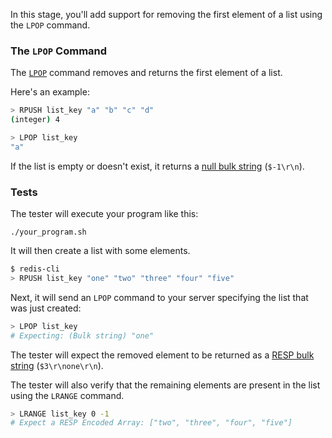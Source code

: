 In this stage, you'll add support for removing the first element of a list using the `LPOP` command.

### The `LPOP` Command

The [`LPOP`](https://redis.io/docs/latest/commands/lpop/) command removes and returns the first element of a list.

Here's an example:

```bash
> RPUSH list_key "a" "b" "c" "d"
(integer) 4

> LPOP list_key
"a"
```

If the list is empty or doesn't exist, it returns a [null bulk string](https://redis.io/docs/latest/develop/reference/protocol-spec/#null-bulk-strings) (`$-1\r\n`).

### Tests

The tester will execute your program like this:

```
./your_program.sh
```

It will then create a list with some elements.

```bash
$ redis-cli
> RPUSH list_key "one" "two" "three" "four" "five"
```

Next, it will send an `LPOP` command to your server specifying the list that was just created:

```bash
> LPOP list_key
# Expecting: (Bulk string) "one"
```

The tester will expect the removed element to be returned as a [RESP bulk string](https://redis.io/docs/latest/develop/reference/protocol-spec/#bulk-strings) (`$3\r\none\r\n`).

The tester will also verify that the remaining elements are present in the list using the `LRANGE` command.

```bash
> LRANGE list_key 0 -1
# Expect a RESP Encoded Array: ["two", "three", "four", "five"]
``` 
